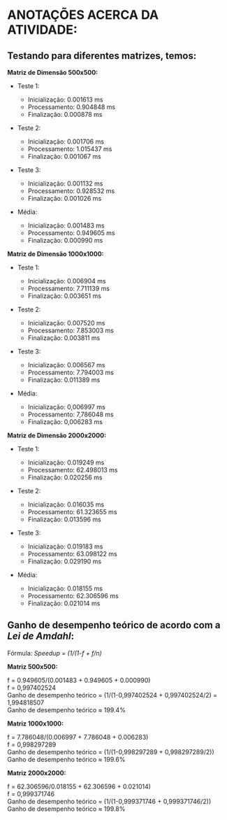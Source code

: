 # ANOTAÇÕES ACERCA DA ATIVIDADE:

## Testando para diferentes matrizes, temos:

**Matriz de Dimensão 500x500:**

- Teste 1:

  - Inicialização: 0.001613 ms
  - Processamento: 0.904848 ms
  - Finalização: 0.000878 ms

- Teste 2:

  - Inicialização: 0.001706 ms
  - Processamento: 1.015437 ms
  - Finalização: 0.001067 ms

- Teste 3:

  - Inicialização: 0.001132 ms
  - Processamento: 0.928532 ms
  - Finalização: 0.001026 ms

- Média:

  - Inicialização: 0.001483 ms
  - Processamento: 0.949605 ms
  - Finalização: 0.000990 ms

**Matriz de Dimensão 1000x1000:**

- Teste 1:

  - Inicialização: 0.006904 ms
  - Processamento: 7.711139 ms
  - Finalização: 0.003651 ms

- Teste 2:

  - Inicialização: 0.007520 ms
  - Processamento: 7.853003 ms
  - Finalização: 0.003811 ms

- Teste 3:

  - Inicialização: 0.006567 ms
  - Processamento: 7.794003 ms
  - Finalização: 0.011389 ms

- Média:

  - Inicialização: 0,006997 ms
  - Processamento: 7,786048 ms
  - Finalização: 0,006283 ms

**Matriz de Dimensão 2000x2000:**

- Teste 1:

  - Inicialização: 0.019249 ms
  - Processamento: 62.498013 ms
  - Finalização: 0.020256 ms

- Teste 2:

  - Inicialização: 0.016035 ms
  - Processamento: 61.323655 ms
  - Finalização: 0.013596 ms

- Teste 3:

  - Inicialização: 0.019183 ms
  - Processamento: 63.098122 ms
  - Finalização: 0.029190 ms

- Média:

  - Inicialização: 0.018155 ms
  - Processamento: 62.306596 ms
  - Finalização: 0.021014 ms

## Ganho de desempenho teórico de acordo com a _Lei de Amdahl_:

Fórmula: _Speedup = (1/(1-f + f/n)_

**Matriz 500x500:**

f = 0.949605/(0.001483 + 0.949605 + 0.000990)\
f = 0,997402524\
Ganho de desempenho teórico = (1/(1-0,997402524 + 0,997402524/2) = 1,994818507\
Ganho de desempenho teórico ≈ 199.4%

**Matriz 1000x1000:**

f = 7.786048/(0.006997 + 7.786048 + 0.006283)\
f = 0,998297289\
Ganho de desempenho teórico = (1/(1-0,998297289 + 0,998297289/2))\
Ganho de desempenho teórico ≈ 199.6%

**Matriz 2000x2000:**

f = 62.306596/0.018155 + 62.306596 + 0.021014)\
f = 0,999371746\
Ganho de desempenho teórico = (1/(1-0,999371746 + 0,999371746/2))\
Ganho de desempenho teórico ≈ 199.8%
